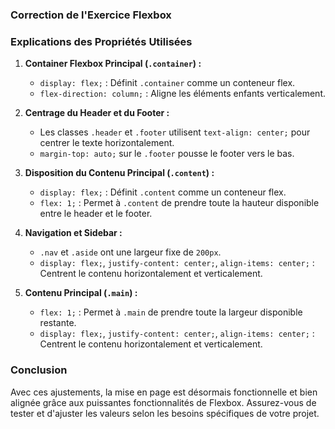 ### Correction de l'Exercice Flexbox

### Explications des Propriétés Utilisées

1. **Container Flexbox Principal (`.container`) :**

   - `display: flex;` : Définit `.container` comme un conteneur flex.
   - `flex-direction: column;` : Aligne les éléments enfants verticalement.

2. **Centrage du Header et du Footer :**

   - Les classes `.header` et `.footer` utilisent `text-align: center;` pour centrer le texte horizontalement.
   - `margin-top: auto;` sur le `.footer` pousse le footer vers le bas.

3. **Disposition du Contenu Principal (`.content`) :**

   - `display: flex;` : Définit `.content` comme un conteneur flex.
   - `flex: 1;` : Permet à `.content` de prendre toute la hauteur disponible entre le header et le footer.

4. **Navigation et Sidebar :**

   - `.nav` et `.aside` ont une largeur fixe de `200px`.
   - `display: flex;`, `justify-content: center;`, `align-items: center;` : Centrent le contenu horizontalement et verticalement.

5. **Contenu Principal (`.main`) :**
   - `flex: 1;` : Permet à `.main` de prendre toute la largeur disponible restante.
   - `display: flex;`, `justify-content: center;`, `align-items: center;` : Centrent le contenu horizontalement et verticalement.

### Conclusion

Avec ces ajustements, la mise en page est désormais fonctionnelle et bien alignée grâce aux puissantes fonctionnalités de Flexbox. Assurez-vous de tester et d'ajuster les valeurs selon les besoins spécifiques de votre projet.
